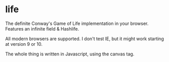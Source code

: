 life
====

The definite Conway's Game of Life implementation in your browser. Features an infinite field &amp; Hashlife.

All modern browsers are supported. I don't test IE, but it might work starting at version 9 or 10.

The whole thing is written in Javascript, using the canvas tag.
